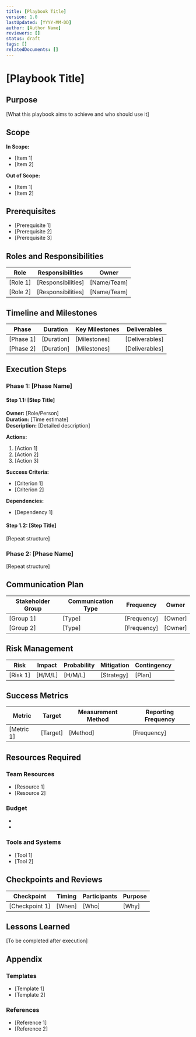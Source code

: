```yaml
---
title: [Playbook Title]
version: 1.0
lastUpdated: [YYYY-MM-DD]
author: [Author Name]
reviewers: []
status: draft
tags: []
relatedDocuments: []
---
```


# [Playbook Title]

## Purpose

[What this playbook aims to achieve and who should use it]

## Scope

**In Scope:**
- [Item 1]
- [Item 2]

**Out of Scope:**
- [Item 1]
- [Item 2]

## Prerequisites

- [Prerequisite 1]
- [Prerequisite 2]
- [Prerequisite 3]

## Roles and Responsibilities

| Role | Responsibilities | Owner |
|------|------------------|-------|
| [Role 1] | [Responsibilities] | [Name/Team] |
| [Role 2] | [Responsibilities] | [Name/Team] |

## Timeline and Milestones

| Phase | Duration | Key Milestones | Deliverables |
|-------|----------|----------------|--------------|
| [Phase 1] | [Duration] | [Milestones] | [Deliverables] |
| [Phase 2] | [Duration] | [Milestones] | [Deliverables] |

## Execution Steps

### Phase 1: [Phase Name]

#### Step 1.1: [Step Title]
**Owner:** [Role/Person]  
**Duration:** [Time estimate]  
**Description:** [Detailed description]

**Actions:**
1. [Action 1]
2. [Action 2]
3. [Action 3]

**Success Criteria:**
- [Criterion 1]
- [Criterion 2]

**Dependencies:**
- [Dependency 1]

#### Step 1.2: [Step Title]
[Repeat structure]

### Phase 2: [Phase Name]
[Repeat structure]

## Communication Plan

| Stakeholder Group | Communication Type | Frequency | Owner |
|-------------------|-------------------|-----------|-------|
| [Group 1] | [Type] | [Frequency] | [Owner] |
| [Group 2] | [Type] | [Frequency] | [Owner] |

## Risk Management

| Risk | Impact | Probability | Mitigation | Contingency |
|------|--------|-------------|------------|-------------|
| [Risk 1] | [H/M/L] | [H/M/L] | [Strategy] | [Plan] |

## Success Metrics

| Metric | Target | Measurement Method | Reporting Frequency |
|--------|--------|-------------------|---------------------|
| [Metric 1] | [Target] | [Method] | [Frequency] |

## Resources Required

### Team Resources
- [Resource 1]
- [Resource 2]

### Budget
- [Budget item 1]: [Amount]
- [Budget item 2]: [Amount]

### Tools and Systems
- [Tool 1]
- [Tool 2]

## Checkpoints and Reviews

| Checkpoint | Timing | Participants | Purpose |
|------------|--------|--------------|---------|
| [Checkpoint 1] | [When] | [Who] | [Why] |

## Lessons Learned

[To be completed after execution]

## Appendix

### Templates
- [Template 1]
- [Template 2]

### References
- [Reference 1]
- [Reference 2]
